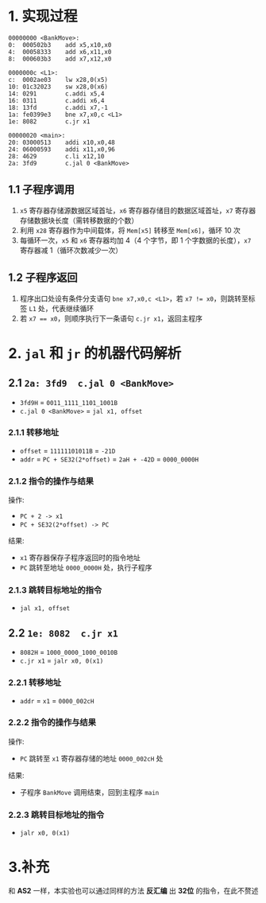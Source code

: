 # 1. 实现过程
```assembly
00000000 <BankMove>:
0:  000502b3    add x5,x10,x0
4:  00058333    add x6,x11,x0
8:  000603b3    add x7,x12,x0

0000000c <L1>:
c:  0002ae03    lw x28,0(x5)
10: 01c32023    sw x28,0(x6)
14: 0291        c.addi x5,4
16: 0311        c.addi x6,4
18: 13fd        c.addi x7,-1
1a: fe0399e3    bne x7,x0,c <L1>
1e: 8082        c.jr x1

00000020 <main>:
20: 03000513    addi x10,x0,48
24: 06000593    addi x11,x0,96
28: 4629        c.li x12,10
2a: 3fd9        c.jal 0 <BankMove>
```

## 1.1 子程序调用  
1. `x5` 寄存器存储源数据区域首址，`x6` 寄存器存储目的数据区域首址，`x7` 寄存器存储数据块长度（需转移数据的个数）
2. 利用 `x28` 寄存器作为中间载体，将 `Mem[x5]` 转移至 `Mem[x6]`，循环 10 次
3. 每循环一次，`x5` 和 `x6` 寄存器均加 4（4 个字节，即 1 个字数据的长度），`x7` 寄存器减 1（循环次数减少一次）

## 1.2 子程序返回
1. 程序出口处设有条件分支语句 `bne x7,x0,c <L1>`，若 `x7 != x0`，则跳转至标签 `L1` 处，代表继续循环
2. 若 `x7 == x0`，则顺序执行下一条语句 `c.jr x1`，返回主程序

# 2. `jal` 和 `jr` 的机器代码解析
## 2.1 `2a: 3fd9  c.jal 0 <BankMove>`
- `3fd9H` = `0011_1111_1101_1001B`
- `c.jal 0 <BankMove>` = `jal x1, offset`

### 2.1.1 转移地址 
- `offset` = `11111101011B` = `-21D`
- `addr` = `PC + SE32(2*offset)` = `2aH + -42D` = `0000_0000H`

### 2.1.2 指令的操作与结果
操作:
- `PC + 2 -> x1`
- `PC + SE32(2*offset) -> PC`
  
结果:
- `x1` 寄存器保存子程序返回时的指令地址
- `PC` 跳转至地址 `0000_0000H` 处，执行子程序

### 2.1.3 跳转目标地址的指令 
- `jal x1, offset`

## 2.2 `1e: 8082  c.jr x1`
- `8082H` = `1000_0000_1000_0010B`
- `c.jr x1` = `jalr x0, 0(x1)`

### 2.2.1 转移地址
- `addr` = `x1` = `0000_002cH`

### 2.2.2 指令的操作与结果
操作:
- `PC` 跳转至 `x1` 寄存器存储的地址 `0000_002cH` 处

结果:
- 子程序 `BankMove` 调用结束，回到主程序 `main`

### 2.2.3 跳转目标地址的指令
- `jalr x0, 0(x1)`

# 3.补充

和 **AS2** 一样，本实验也可以通过同样的方法 **反汇编** 出 **32位** 的指令，在此不赘述